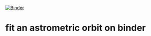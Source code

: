 [![Binder](https://mybinder.org/badge_logo.svg)](https://mybinder.org/v2/gh/Johannes-Sahlmann/astrometry-on-binder/0.0.1)

# fit an astrometric orbit on binder